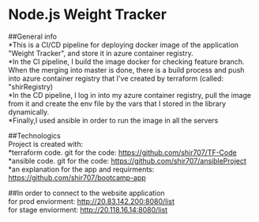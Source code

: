 # Node.js Weight Tracker

##General info <br />
*This is a CI/CD pipeline for deploying docker image of the application "Weight Tracker", and store it in azure container registry.<br />
*In the CI pipeline, I build the image docker for checking feature branch. When the merging into master is done, there is a build process and push into azure container registry that I've created by terraform (called: "shirRegistry) <br />
*In the CD pipeline, I log in into my azure container registry, pull the image from it and create the env file by the vars that I stored in the library dynamically.<br />
*Finally,I used ansible in order to run the image in all the servers

##Technologics <br />
Project is created with: <br />
*terraform code. git for the code: https://github.com/shir707/TF-Code <br />
*ansible code. git for the code: https://github.com/shir707/ansibleProject <br />
*an explanation for the app and requirments: https://github.com/shir707/bootcamp-app <br />

##In order to connect to the website application <br />
for prod enviorment: http://20.83.142.200:8080/list  <br />
for stage enviorment: http://20.118.16.14:8080/list


